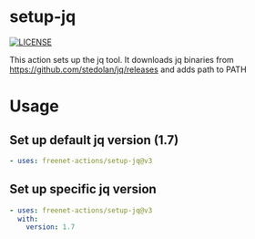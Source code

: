 # setup-jq
[![LICENSE](https://img.shields.io/github/license/freenet-actions/setup-jq)](https://github.com/freenet-actions/setup-jq/blob/main/LICENSE)

This action sets up the jq tool. It downloads jq binaries from https://github.com/stedolan/jq/releases and adds path to PATH

   
# Usage
## Set up default jq version (1.7)
```yaml
- uses: freenet-actions/setup-jq@v3
```
## Set up specific jq version
```yaml
- uses: freenet-actions/setup-jq@v3
  with:
    version: 1.7
```